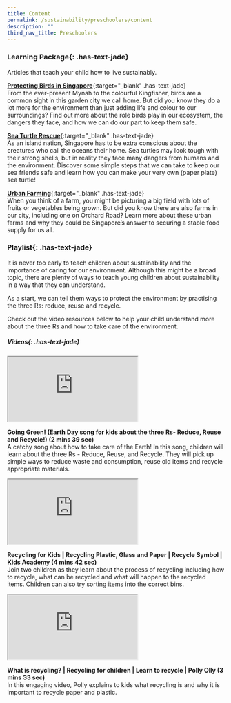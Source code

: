 ```yaml
---
title: Content
permalink: /sustainability/preschoolers/content
description: ""
third_nav_title: Preschoolers
---
```

### **Learning Package**{: .has-text-jade}

Articles that teach your child how to live sustainably.

[**Protecting Birds in Singapore**](/files/Sustainability-Protecting-Birds-in-Singapore-Early-Read.pdf){:target="_blank" .has-text-jade}<br>
From the ever-present Mynah to the colourful Kingfisher, birds are a common sight in this garden city we call home. But did you know they do a lot more for the environment than just adding life and colour to our surroundings? Find out more about the role birds play in our ecosystem, the dangers they face, and how we can do our part to keep them safe.
 
[**Sea Turtle Rescue**](/files/Sustainability-Sea-Turtle-Rescue-Early-Read.pdf){:target="_blank" .has-text-jade}<br>
As an island nation, Singapore has to be extra conscious about the creatures who call the oceans their home. Sea turtles may look tough with their strong shells, but in reality they face many dangers from humans and the environment. Discover some simple steps that we can take to keep our sea friends safe and learn how you can make your very own (paper plate) sea turtle!
 
[**Urban Farming**](/files/Sustainability-Urban-Farming-Vertical-Farming-Early-Read.pdf){:target="_blank" .has-text-jade}<br>
When you think of a farm, you might be picturing a big field with lots of fruits or vegetables being grown. But did you know there are also farms in our city, including one on Orchard Road? Learn more about these urban farms and why they could be Singapore’s answer to securing a stable food supply for us all.

### **Playlist**{: .has-text-jade}
It is never too early to teach children about sustainability and the importance of caring for our environment. Although this might be a broad topic, there are plenty of ways to teach young children about sustainability in a way that they can understand. 

As a start, we can tell them ways to protect the environment by practising the three Rs: reduce, reuse and recycle.

Check out the video resources below to help your child understand more about the three Rs and how to take care of the environment.

##### **Videos**{: .has-text-jade}

<div class="row is-multiline">
  <div class="col is-two-fifths">
    <div class="responsive-iframe-container ratio-16by9">
      <iframe class="responsive-iframe" src="https://www.youtube.com/embed/8DJ45Yc3urg"></iframe>
    </div>
  </div>
  <div class="col is-three-fifths">
    <p><b class="has-text-jade">Going Green! (Earth Day song for kids about the three Rs- Reduce, Reuse and Recycle!) (2 mins 39 sec)</b><br>
    A catchy song about how to take care of the Earth! In this song, children will learn about the three  Rs - Reduce, Reuse, and Recycle.  They will pick up simple ways to reduce waste and consumption, reuse old items and recycle appropriate materials.</p>
  </div>
</div>

<div class="row is-multiline">
  <div class="col is-two-fifths">
    <div class="responsive-iframe-container ratio-16by9">
      <iframe class="responsive-iframe" src="https://www.youtube.com/embed/6jQ7y_qQYUA"></iframe>
    </div></p>
  </div>
  <div class="col is-three-fifths">
    <p><b class="has-text-jade">Recycling for Kids | Recycling Plastic, Glass and Paper | Recycle Symbol | Kids Academy (4 mins 42 sec)</b><br>
    Join two children as they learn about the process of recycling including how to recycle, what can be recycled and what will happen to the recycled items.  Children can also try sorting items into the correct bins.</p>
  </div>
</div>

<div class="row is-multiline">
  <div class="col is-two-fifths">
    <div class="responsive-iframe-container ratio-16by9">
      <iframe class="responsive-iframe" src="https://www.youtube.com/embed/XKGsaziqRE4"></iframe>
    </div></p>
  </div>
  <div class="col is-three-fifths">
    <p><b class="has-text-jade">What is recycling? | Recycling for children | Learn to recycle | Polly Olly (3 mins 33 sec)</b><br>
    In this engaging video, Polly explains to kids what recycling is and why it is important to recycle paper and plastic.</p>
  </div>
</div>